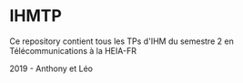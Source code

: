 # IHMTP
Ce repository contient tous les TPs d'IHM du semestre 2 en Télécommunications à la HEIA-FR

2019 - Anthony et Léo

